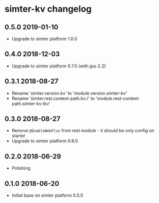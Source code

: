 # simter-kv changelog

## 0.5.0 2019-01-10

- Upgrade to simter platform 1.0.0

## 0.4.0 2018-12-03

- Upgrade to simter platform 0.7.0 (with jpa-2.2)

## 0.3.1 2018-08-27

- Rename 'simter.version.kv' to 'module.version.simter-kv'
- Rename 'simter.rest.context-path.kv:/' to 'module.rest-context-path.simter-kv:/kv'

## 0.3.0 2018-08-27

- Remove `@EnableWebFlux` from rest module - it should be only config on starter
- Upgrade to simter platform 0.6.0

## 0.2.0 2018-06-29

- Polishing

## 0.1.0 2018-06-20

- Initial base on simter platform 0.5.0